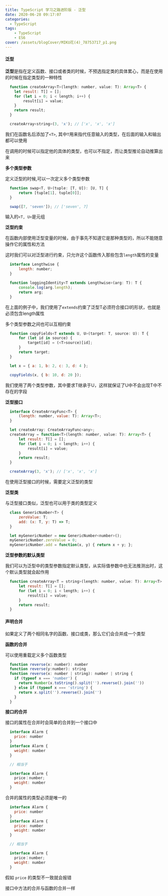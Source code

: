 ```yaml
---
title: TypeScript 学习之路进阶版 - 泛型
date: 2020-06-28 09:17:07
categories:
  - TypeScript
tags:
    - TypeScript
    - ES6
cover: /assets/blogCover/MIKU花(4)_78753717_p1.png
---
```



#### 泛型

  **泛型**是指在定义函数、接口或者类的时候，不预选指定类的具体累心，而是在使用的时候在指定类型的一种特性

  ~~~js
    function createArray<T>(length: number, value: T): Array<T> {
      let result: T[] = [];
      for (let i = 0; i < length; i++) {
          result[i] = value;
      }
      return result;
    }

    createArray<string>(3, 'x'); // ['x', 'x', 'x']
  ~~~

  我们在函数名后添加了`<T>`, 其中`T`用来指代任意输入的类型，在后面的输入和输出都可以使用
  
  在调用的时候可以指定他的具体的类型，也可以不指定，而让类型推论自动推算出来

  **多个类型参数**

  定义泛型的时候,可以一次定义多个类型参数

  ~~~js
    function swap<T, U>(tuple: [T, U]): [U, T] {
        return [tuple[1], tuple[0]];
    }

    swap([7, 'seven']); // ['seven', 7]
  ~~~

  输入的`<T, U>`是元组

  **泛型约束**

  在函数内部使用泛型变量的时候，由于事先不知道它是那种类型的，所以不能随意操作它的属性和方法

  这时我们可以对泛型进行约束，只允许这个函数传入那些包含`length`属性的变量

  ~~~js
    interface Lengthwise {
        length: number;
    }

    function loggingIdentity<T extends Lengthwise>(arg: T): T {
        console.log(arg.length);
        return arg;
    }
  ~~~

  在上面的例子中，我们使用了`extends`约束了泛型T必须符合接口l的形状，也就是必须包含length属性

  多个类型参数之间也可以互相约束

  ~~~js
    function copyFields<T extends U, U>(target: T, source: U): T {
        for (let id in source) {
            target[id] = (<T>source)[id];
        }
        return target;
    }

    let x = { a: 1, b: 2, c: 3, d: 4 };

    copyFields(x, { b: 10, d: 20 });
  ~~~

  我们使用了两个类型参数，其中要求T继承于U，这样就保证了U中不会出现T中不存在的字段

  **泛型接口**

  ~~~js
    interface CreateArrayFunc<T> {
        (length: number, value: T): Array<T>;
    }

    let createArray: CreateArrayFunc<any>;
    createArray = function<T>(length: number, value: T): Array<T> {
        let result: T[] = [];
        for (let i = 0; i < length; i++) {
            result[i] = value;
        }
        return result;
    }

    createArray(3, 'x'); // ['x', 'x', 'x']
  ~~~

  在使用泛型接口的时候，需要定义泛型的类型

  **泛型类**

  与泛型接口类似，泛型也可以用于类的类型定义

  ~~~js
    class GenericNumber<T> {
        zeroValue: T;
        add: (x: T, y: T) => T;
    }

    let myGenericNumber = new GenericNumber<number>();
    myGenericNumber.zeroValue = 0;
    myGenericNumber.add = function(x, y) { return x + y; };
  ~~~

  **泛型参数的默认类型**

  我们可以为泛型中的类型参数指定默认类型，从实际值参数中也无法推测出时，这个默认类型就会起作用

  ~~~js
    function createArray<T = string>(length: number, value: T): Array<T> {
        let result: T[] = [];
        for (let i = 0; i < length; i++) {
            result[i] = value;
        }
        return result;
    }
  ~~~

  #### 声明合并

  如果定义了两个相同名字的函数、接口或类，那么它们会合并成一个类型

  **函数的合并**

  可以使用重载定义多个函数类型

  ~~~js
    function reverse(x: number): number
    function reverse(y:number): string
    function reverse(x: number | string): number | string {
      if (typeof x === 'number') {
        return Number(x.toString().split('').reverse().join(''))
      } else if (typeof x === 'string') {
        return x.split('').reverse().join('')
      } 
    }
  ~~~

  **接口的合并**

  接口的属性在合并时会简单的合并到一个接口中

  ~~~js
    interface Alarm {
      price: number
    }
    interface Alarm {
      weight: number
    }

    // 相当于

    interface Alarm {
      price：number;
      weight: number
    }
  ~~~

  合并的属性的类型必须是唯一的

  ~~~js
    interface Alarm {
      price: number
    }
    interface Alarm {
      price: number
      weight: number
    }

    // 相当于

    interface Alarm {
      price：number;
      weight: number
    }
  ~~~
  
  假如 `price` 的类型不一致就会报错

  接口中方法的合并与函数的合并一样